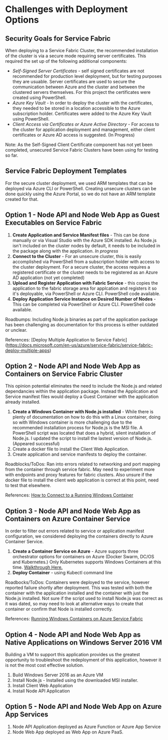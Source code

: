 # Challenges with Deployment Options #

## Security Goals for Service Fabric ##
When deploying to a Service Fabric Cluster, the recommended installation of the cluster is via a secure mode requiring server certificates. This required the set up of the following additional components:

- _Self-Signed Server Certificates_ - self signed certificates are not recommended for production level deployment, but for testing purposes they are usuable. Server certificates are used to secure the communication between Azure and the cluster and between the clustered servers themselves. For this project the certificates were created using PowerShell.
- _Azure Key Vault_ - In order to deploy the cluster with the certificates, they needed to be stored in a location accessible to the Azure subscription holder. Certificates were added to the Azure Key Vault using PowerShell.
- _Client Access via Certificates or Azure Active Directory_ - For access to the cluster for application deployment and management, either client certificates or Azure AD access is suggested. (In Progress)

Note: As the Self-Signed Client Certificate component has not yet been completed, unsecured Service Fabric Clusters have been using for testing so far.

## Service Fabric Deployment Templates ##
For the secure cluster deployment, we used ARM templates that can be deployed via Azure CLI or PowerShell. Creating unsecure clusters can be done quickly using the Azure Portal, so we do not have an ARM template created for that. 

## Option 1 - Node API and Node Web App as Guest Executables on Service Fabric ##

1. **Create Application and Service Manifest files** - This can be done manually or via Visual Studio with the Azure SDK installed. As Node.js isn't included on the cluster nodes by default, it needs to be included in the package along with the application. _In progress_
1. **Connect to the Cluster** - For an unsecure cluster, this is easily accomplished via PowerShell from a subscription holder with access to the cluster deployment. For a secure cluster, the access requires a registered certificate or the cluster needs to be registered as an Azure AD application (not yet completed)
1. **Upload and Register Application with Fabric Service** - this copies the application to the fabric storage area for applcation and registers it so it's deployable, via PowerShell or Azure CLI. PowerShell code available.
1. **Deploy Application Service Instance on Desired Number of Nodes** - This can be completed via PowerShell or Azure CLI.  PowerShell code available.

Roadbumps: Including Node.js binaries as part of the application package has been challenging as documentation for this process is either outdated or unclear.

References: [Deploy Multiple Application to Service Fabric] (https://docs.microsoft.com/en-us/azure/service-fabric/service-fabric-deploy-multiple-apps)

## Option 2 - Node API and Node Web App as Containers on Service Fabric Cluster ##
This opinion potential eliminates the need to include the Node.js and related dependancies within the application package. Instead the Application and Service manifest files would deploy a Guest Container with the application already installed.

1. **Create a Windows Container with Node.js installed** - While there is plenty of documentation on how to do this with a Linux container, doing so with Windows container is more challenging due to the recommended installation process for Node.js is the MSI file. A PowerShell script was located that does a hybrid, silent installation of Node.js.  I updated the script to install the lastest version of Node.js. (Appeared successful)
1. Create a docker file to install the Client Web Application.
1. Create application and service manifests to deploy the container.

Roadblocks/ToDos: Ran into errors related to networking and port mapping from the container through service fabric. May need to experiment more with endpoints and proxy features for fabric clusters. Also unsure if the docker file to install the client web application is correct at this point, need to test that elsewhere.

References: [How to Connect to a Running Windows Container](https://github.com/artisticcheese/artisticcheesecontainer/wiki/Logging-into-running-container
)

## Option 3 - Node API and Node Web App as Containers on Azure Container Service ##
In order to filter out errors related to service or application manifest configuration, we considered deploying the containers directly to Azure Container Service.

1. **Create a Container Service on Azure** - Azure supports three orchestrator options for containers on Azure (Docker Swarm, DC/OS and Kubernetes.) Only Kubernetes supports Windows Containers at this time. [Walkthrough Here.](https://docs.microsoft.com/en-us/azure/container-service/container-service-kubernetes-windows-walkthrough)
1. **Deploy Container** - using Kubectl command line

Roadbocks/ToDos: Containers were deployed to the service, however reported failure shortly after deployment. This was tested with both the container with the application installed and the container with just the Node.js installed.  Not sure if the script used to install Node.js was correct as it was dated, so may need to look at alternative ways to create that container or confirm that Node is installed correctly.

References: [Running Windows Containers on Azure Service Fabric](https://loekd.wordpress.com/2017/02/08/running-windows-containers-on-azure-service-fabric/)

## Option 4 - Node API and Node Web App as Native Applications on Windows Server 2016 VM ##

Building a VM to support this application provides us the greatest opportunity to troubleshoot the redeployment of this application, however it is not the most cost effective solution.

1. Build Windows Server 2016 as an Azure VM
1. Install Node.js - Installed using the downloaded MSI installer.
1. Install Client Web Application
1. Install Node API Application

## Option 5 - Node API and Node Web App on Azure App Services ##

1. Node API Application deployed as Azure Function or Azure App Service
1. Node Web App deployed as Web App on Azure PaaS.